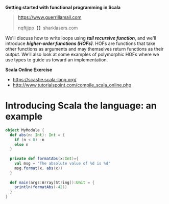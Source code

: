 **Getting started with functional programming in Scala**

> https://www.guerrillamail.com
>
> nqftjjpp【】sharklasers.com

We'll discuss how to write loops using **_tail recursive function_**, and we'll introduce **_higher-order functions (HOFs)_**. HOFs are functions that take other functions as arguments and may themselves return functions as their output. We’ll also look at some examples of polymorphic HOFs where we use types to guide us toward an implementation.

**Scala Online Exercise**
- https://scastie.scala-lang.org/
- http://www.tutorialspoint.com/compile_scala_online.php

# Introducing Scala the language: an example
```scala
object MyModule {
  def abs(n: Int): Int = {
    if (n < 0) -n
    else n
  }
  
  private def formatAbs(x:Int)={
    val msg = "The absolute value of %d is %d"
    msg.format(x, abs(x))
  }
  
  def main(args:Array[String]):Unit = {
    println(formatAbs(-42))
  }
}
```

